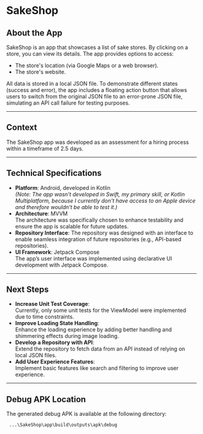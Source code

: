 # SakeShop

## About the App
SakeShop is an app that showcases a list of sake stores. By clicking on a store, you can view its details. The app provides options to access:
- The store's location (via Google Maps or a web browser).
- The store's website.

All data is stored in a local JSON file. To demonstrate different states (success and error), the app includes a floating action button that allows users to switch from the original JSON file to an error-prone JSON file, simulating an API call failure for testing purposes.

---

## Context
The SakeShop app was developed as an assessment for a hiring process within a timeframe of 2.5 days. 

---

## Technical Specifications
- **Platform**: Android, developed in Kotlin  
  *(Note: The app wasn't developed in Swift, my primary skill, or Kotlin Multiplatform, because I currently don't have access to an Apple device and therefore wouldn't be able to test it.)*
- **Architecture**: MVVM  
  The architecture was specifically chosen to enhance testability and ensure the app is scalable for future updates.
- **Repository Interface**:
  The repository was designed with an interface to enable seamless integration of future repositories (e.g., API-based repositories).
- **UI Framework**: Jetpack Compose  
  The app’s user interface was implemented using declarative UI development with Jetpack Compose.

---

## Next Steps
- **Increase Unit Test Coverage**:  
  Currently, only some unit tests for the ViewModel were implemented due to time constraints.
- **Improve Loading State Handling**:  
  Enhance the loading experience by adding better handling and shimmering effects during image loading.
- **Develop a Repository with API**:  
  Extend the repository to fetch data from an API instead of relying on local JSON files.
- **Add User Experience Features**:  
  Implement basic features like search and filtering to improve user experience.

---

## Debug APK Location

The generated debug APK is available at the following directory: 

``` ...\SakeShop\app\build\outputs\apk\debug```
